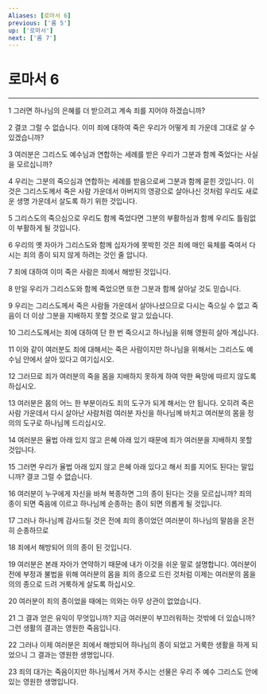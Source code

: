 ```yaml
---
Aliases: [로마서 6]
previous: ['롬 5']
up: ['로마서']
next: ['롬 7']
---
```

# 로마서 6

***


1 그러면 하나님의 은혜를 더 받으려고 계속 죄를 지어야 하겠습니까? 

2 결코 그럴 수 없습니다. 이미 죄에 대하여 죽은 우리가 어떻게 죄 가운데 그대로 살 수 있겠습니까? 

3 여러분은 그리스도 예수님과 연합하는 세례를 받은 우리가 그분과 함께 죽었다는 사실을 모르십니까? 

4 우리는 그분의 죽으심과 연합하는 세례를 받음으로써 그분과 함께 묻힌 것입니다. 이것은 그리스도께서 죽은 사람 가운데서 아버지의 영광으로 살아나신 것처럼 우리도 새로운 생명 가운데서 살도록 하기 위한 것입니다. 

5 그리스도의 죽으심으로 우리도 함께 죽었다면 그분의 부활하심과 함께 우리도 틀림없이 부활하게 될 것입니다. 

6 우리의 옛 자아가 그리스도와 함께 십자가에 못박힌 것은 죄에 매인 육체를 죽여서 다시는 죄의 종이 되지 않게 하려는 것인 줄 압니다. 

7 죄에 대하여 이미 죽은 사람은 죄에서 해방된 것입니다. 

8 만일 우리가 그리스도와 함께 죽었으면 또한 그분과 함께 살아날 것도 믿습니다. 

9 우리는 그리스도께서 죽은 사람들 가운데서 살아나셨으므로 다시는 죽으실 수 없고 죽음이 더 이상 그분을 지배하지 못할 것으로 알고 있습니다. 

10 그리스도께서는 죄에 대하여 단 한 번 죽으시고 하나님을 위해 영원히 살아 계십니다. 

11 이와 같이 여러분도 죄에 대해서는 죽은 사람이지만 하나님을 위해서는 그리스도 예수님 안에서 살아 있다고 여기십시오. 

12 그러므로 죄가 여러분의 죽을 몸을 지배하지 못하게 하여 악한 욕망에 따르지 않도록 하십시오. 

13 여러분은 몸의 어느 한 부분이라도 죄의 도구가 되게 해서는 안 됩니다. 오히려 죽은 사람 가운데서 다시 살아난 사람처럼 여러분 자신을 하나님께 바치고 여러분의 몸을 정의의 도구로 하나님께 드리십시오. 

14 여러분은 율법 아래 있지 않고 은혜 아래 있기 때문에 죄가 여러분을 지배하지 못할 것입니다. 

15 그러면 우리가 율법 아래 있지 않고 은혜 아래 있다고 해서 죄를 지어도 된다는 말입니까? 결코 그럴 수 없습니다. 

16 여러분이 누구에게 자신을 바쳐 복종하면 그의 종이 된다는 것을 모르십니까? 죄의 종이 되면 죽음에 이르고 하나님께 순종하는 종이 되면 의롭게 될 것입니다. 

17 그러나 하나님께 감사드릴 것은 전에 죄의 종이었던 여러분이 하나님의 말씀을 온전히 순종하므로 

18 죄에서 해방되어 의의 종이 된 것입니다. 

19 여러분은 본래 자아가 연약하기 때문에 내가 이것을 쉬운 말로 설명합니다. 여러분이 전에 부정과 불법을 위해 여러분의 몸을 죄의 종으로 드린 것처럼 이제는 여러분의 몸을 의의 종으로 드려 거룩하게 살도록 하십시오. 

20 여러분이 죄의 종이었을 때에는 의와는 아무 상관이 없었습니다. 

21 그 결과 얻은 유익이 무엇입니까? 지금 여러분이 부끄러워하는 것밖에 더 있습니까? 그런 생활의 결과는 영원한 죽음입니다. 

22 그러나 이제 여러분은 죄에서 해방되어 하나님의 종이 되었고 거룩한 생활을 하게 되었으니 그 결과는 영원한 생명입니다. 

23 죄의 대가는 죽음이지만 하나님께서 거저 주시는 선물은 우리 주 예수 그리스도 안에 있는 영원한 생명입니다.
